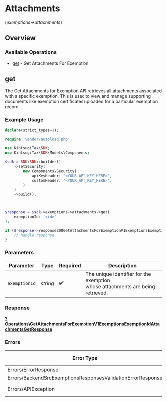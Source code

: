 # Attachments
(*exemptions->attachments*)

## Overview

### Available Operations

* [get](#get) - Get Attachments For Exemption

## get

The Get Attachments for Exemption API retrieves all
    attachments associated with a specific exemption.
    This is used to view and manage supporting documents
    like exemption certificates uploaded for a particular exemption record.

### Example Usage

<!-- UsageSnippet language="php" operationID="get_attachments_for_exemption_v1_exemptions__exemption_id__attachments_get" method="get" path="/v1/exemptions/{exemption_id}/attachments" -->
```php
declare(strict_types=1);

require 'vendor/autoload.php';

use KintsugiTax\SDK;
use KintsugiTax\SDK\Models\Components;

$sdk = SDK\SDK::builder()
    ->setSecurity(
        new Components\Security(
            apiKeyHeader: '<YOUR_API_KEY_HERE>',
            customHeader: '<YOUR_API_KEY_HERE>',
        )
    )
    ->build();



$response = $sdk->exemptions->attachments->get(
    exemptionId: '<id>'
);

if ($response->response200GetAttachmentsForExemptionV1ExemptionsExemptionIdAttachmentsGet !== null) {
    // handle response
}
```

### Parameters

| Parameter                                                                              | Type                                                                                   | Required                                                                               | Description                                                                            |
| -------------------------------------------------------------------------------------- | -------------------------------------------------------------------------------------- | -------------------------------------------------------------------------------------- | -------------------------------------------------------------------------------------- |
| `exemptionId`                                                                          | *string*                                                                               | :heavy_check_mark:                                                                     | The unique identifier for the exemption<br/>        whose attachments are being retrieved. |

### Response

**[?Operations\GetAttachmentsForExemptionV1ExemptionsExemptionIdAttachmentsGetResponse](../../Models/Operations/GetAttachmentsForExemptionV1ExemptionsExemptionIdAttachmentsGetResponse.md)**

### Errors

| Error Type                                                  | Status Code                                                 | Content Type                                                |
| ----------------------------------------------------------- | ----------------------------------------------------------- | ----------------------------------------------------------- |
| Errors\ErrorResponse                                        | 401                                                         | application/json                                            |
| Errors\BackendSrcExemptionsResponsesValidationErrorResponse | 422                                                         | application/json                                            |
| Errors\APIException                                         | 4XX, 5XX                                                    | \*/\*                                                       |